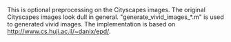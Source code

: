 This is optional preprocessing on the Cityscapes images. The original Cityscapes images look dull in general. "generate_vivid_images_*.m" is used to generated vivid images. The implementation is based on http://www.cs.huji.ac.il/~danix/epd/.